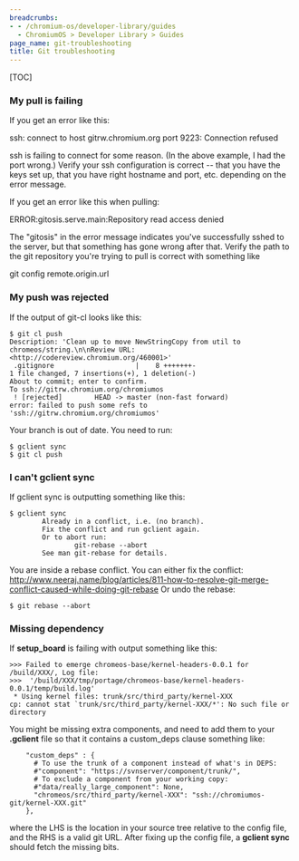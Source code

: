 ```yaml
---
breadcrumbs:
- - /chromium-os/developer-library/guides
  - ChromiumOS > Developer Library > Guides
page_name: git-troubleshooting
title: Git troubleshooting
---
```


[TOC]

### My pull is failing

If you get an error like this:

ssh: connect to host gitrw.chromium.org port 9223: Connection refused

ssh is failing to connect for some reason. (In the above example, I had the port
wrong.) Verify your ssh configuration is correct -- that you have the keys set
up, that you have right hostname and port, etc. depending on the error message.

If you get an error like this when pulling:

ERROR:gitosis.serve.main:Repository read access denied

The "gitosis" in the error message indicates you've successfully sshed to the
server, but that something has gone wrong after that. Verify the path to the git
repository you're trying to pull is correct with something like

git config remote.origin.url

### My push was rejected

If the output of git-cl looks like this:

```none
$ git cl push
Description: 'Clean up to move NewStringCopy from util to chromeos/string.\n\nReview URL: <http://codereview.chromium.org/460001>'
 .gitignore                    |    8 +++++++-
1 file changed, 7 insertions(+), 1 deletion(-)
About to commit; enter to confirm.
To ssh://gitrw.chromium.org/chromiumos
 ! [rejected]        HEAD -> master (non-fast forward)
error: failed to push some refs to 'ssh://gitrw.chromium.org/chromiumos'
```

Your branch is out of date. You need to run:

```none
$ gclient sync
$ git cl push
```

### I can't gclient sync

If gclient sync is outputting something like this:

```none
$ gclient sync
        Already in a conflict, i.e. (no branch).
        Fix the conflict and run gclient again.
        Or to abort run:
                git-rebase --abort
        See man git-rebase for details.
```

You are inside a rebase conflict. You can either fix the conflict:
<http://www.neeraj.name/blog/articles/811-how-to-resolve-git-merge-conflict-caused-while-doing-git-rebase>
Or undo the rebase:

```none
$ git rebase --abort
```

### Missing dependency

If **setup_board** is failing with output something like this:

```none
>>> Failed to emerge chromeos-base/kernel-headers-0.0.1 for /build/XXX/, Log file:
>>>  '/build/XXX/tmp/portage/chromeos-base/kernel-headers-0.0.1/temp/build.log'
 * Using kernel files: trunk/src/third_party/kernel-XXX
cp: cannot stat `trunk/src/third_party/kernel-XXX/*': No such file or directory
```

You might be missing extra components, and need to add them to your **.gclient**
file so that it contains a custom_deps clause something like:

```none
    "custom_deps" : {
      # To use the trunk of a component instead of what's in DEPS:
      #"component": "https://svnserver/component/trunk/",
      # To exclude a component from your working copy:
      #"data/really_large_component": None,
      "chromeos/src/third_party/kernel-XXX": "ssh://chromiumos-git/kernel-XXX.git"
    },
```

where the LHS is the location in your source tree relative to the config file,
and the RHS is a valid git URL. After fixing up the config file, a **gclient
sync** should fetch the missing bits.
